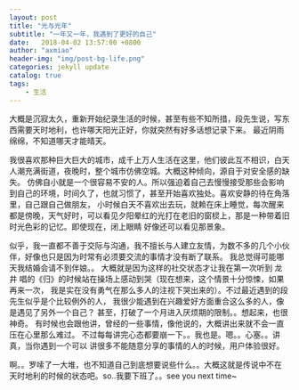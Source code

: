 ```yaml
---
layout: post
title: "光与光年"
subtitle: "一年又一年，我遇到了更好的自己"
date:   2018-04-02 13:57:00 +0800
author: "axmiao"
header-img: "img/post-bg-life.png"
categories: jekyll update
catalog: true
tags: 
  	- 生活
---
```


大概是沉寂太久，重新开始纪录生活的时候，甚至有些不知所措，段先生说，写东西需要天时地利，也许哪天阳光正好，你就突然有好多话想记录下来。
最近阴雨绵绵，不知道哪天才能晴天。

我很喜欢那种巨大巨大的城市，成千上万人生活在这里，他们彼此互不相识，白天人潮充满街道，夜晚时，整个城市仿佛空城。大概这种倾向，源自于对安全感的缺失。
仿佛自小就是一个很容易不安的人。所以强迫着自己去慢慢接受那些会影响到自己的环境，时间久了，也就习惯了，甚至开始喜欢独处。喜欢安静的待在角落里，自己跟自己做朋友，
小时候白天不喜欢出去玩，就赖在床上睡觉，每次醒来都是傍晚，天气好时，可以看见夕阳晕红的光打在老旧的窗棂上，那是一种带着旧时光色彩的记忆。即使现在，闭上眼睛
好像还可以看见那景象。

似乎，我一直都不善于交际与沟通，我不擅长与人建立友情，为数不多的几个小伙伴，好像也只是因为时常有必须要交流的事情才没有断了联系。
我总觉得可能哪天我结婚会请不到伴娘。。
大概就是因为这样的社交状态才让我在第一次听到 龙井 唱的《归》的时候站在操场上感动到哭（现在想来，这个情景十分惊悚，如果再来一次，
我是实在没有勇气在那么多人的注视下哭出来的）。不过最近遇到的段先生似乎是个比较例外的人，
我很少能遇到在兴趣爱好方面重合这么多的人，像是遇见了另外一个自己？
甚至，打破了一个月进入厌烦期的限制。。想起来，也很神奇。
有时候也会跟他讲，曾经的一些事情，像他说的，大概讲出来就不会一直压在心里那么难过。
不过每每讲完心态都要崩一下。。我也是。嗯。。心塞。。讲真，当你遇到一个可以
讲很多不能随意分享的事情的人的时候，用户体验很好。

啊。。罗嗦了一大堆，也不知道自己到底想要说些什么。。大概这就是传说中不在
天时地利的时候的状态吧。so..我要下班了。。see you next time~


